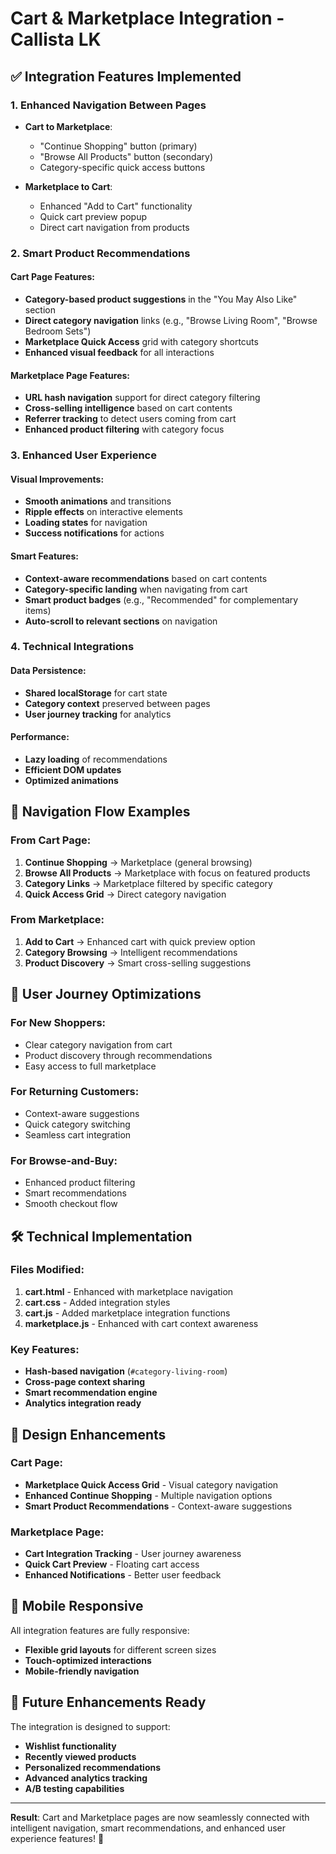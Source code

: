 # Cart & Marketplace Integration - Callista LK

## ✅ Integration Features Implemented

### 1. Enhanced Navigation Between Pages

- **Cart to Marketplace**:

  - "Continue Shopping" button (primary)
  - "Browse All Products" button (secondary)
  - Category-specific quick access buttons

- **Marketplace to Cart**:
  - Enhanced "Add to Cart" functionality
  - Quick cart preview popup
  - Direct cart navigation from products

### 2. Smart Product Recommendations

#### Cart Page Features:

- **Category-based product suggestions** in the "You May Also Like" section
- **Direct category navigation** links (e.g., "Browse Living Room", "Browse Bedroom Sets")
- **Marketplace Quick Access** grid with category shortcuts
- **Enhanced visual feedback** for all interactions

#### Marketplace Page Features:

- **URL hash navigation** support for direct category filtering
- **Cross-selling intelligence** based on cart contents
- **Referrer tracking** to detect users coming from cart
- **Enhanced product filtering** with category focus

### 3. Enhanced User Experience

#### Visual Improvements:

- **Smooth animations** and transitions
- **Ripple effects** on interactive elements
- **Loading states** for navigation
- **Success notifications** for actions

#### Smart Features:

- **Context-aware recommendations** based on cart contents
- **Category-specific landing** when navigating from cart
- **Smart product badges** (e.g., "Recommended" for complementary items)
- **Auto-scroll to relevant sections** on navigation

### 4. Technical Integrations

#### Data Persistence:

- **Shared localStorage** for cart state
- **Category context** preserved between pages
- **User journey tracking** for analytics

#### Performance:

- **Lazy loading** of recommendations
- **Efficient DOM updates**
- **Optimized animations**

## 🔗 Navigation Flow Examples

### From Cart Page:

1. **Continue Shopping** → Marketplace (general browsing)
2. **Browse All Products** → Marketplace with focus on featured products
3. **Category Links** → Marketplace filtered by specific category
4. **Quick Access Grid** → Direct category navigation

### From Marketplace:

1. **Add to Cart** → Enhanced cart with quick preview option
2. **Category Browsing** → Intelligent recommendations
3. **Product Discovery** → Smart cross-selling suggestions

## 🎯 User Journey Optimizations

### For New Shoppers:

- Clear category navigation from cart
- Product discovery through recommendations
- Easy access to full marketplace

### For Returning Customers:

- Context-aware suggestions
- Quick category switching
- Seamless cart integration

### For Browse-and-Buy:

- Enhanced product filtering
- Smart recommendations
- Smooth checkout flow

## 🛠️ Technical Implementation

### Files Modified:

1. **cart.html** - Enhanced with marketplace navigation
2. **cart.css** - Added integration styles
3. **cart.js** - Added marketplace integration functions
4. **marketplace.js** - Enhanced with cart context awareness

### Key Features:

- **Hash-based navigation** (`#category-living-room`)
- **Cross-page context sharing**
- **Smart recommendation engine**
- **Analytics integration ready**

## 🎨 Design Enhancements

### Cart Page:

- **Marketplace Quick Access Grid** - Visual category navigation
- **Enhanced Continue Shopping** - Multiple navigation options
- **Smart Product Recommendations** - Context-aware suggestions

### Marketplace Page:

- **Cart Integration Tracking** - User journey awareness
- **Quick Cart Preview** - Floating cart access
- **Enhanced Notifications** - Better user feedback

## 📱 Mobile Responsive

All integration features are fully responsive:

- **Flexible grid layouts** for different screen sizes
- **Touch-optimized interactions**
- **Mobile-friendly navigation**

## 🚀 Future Enhancements Ready

The integration is designed to support:

- **Wishlist functionality**
- **Recently viewed products**
- **Personalized recommendations**
- **Advanced analytics tracking**
- **A/B testing capabilities**

---

**Result**: Cart and Marketplace pages are now seamlessly connected with intelligent navigation, smart recommendations, and enhanced user experience features! 🎉
